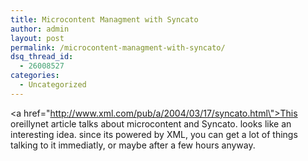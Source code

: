 ```yaml
---
title: Microcontent Managment with Syncato
author: admin
layout: post
permalink: /microcontent-managment-with-syncato/
dsq_thread_id:
  - 26008527
categories:
  - Uncategorized
---
```

<a href=\"http://www.xml.com/pub/a/2004/03/17/syncato.html\">This oreillynet article talks about microcontent and Syncato</a>. looks like an interesting idea. since its powered by XML, you can get a lot of things talking to it immediatly, or maybe after a few hours anyway.